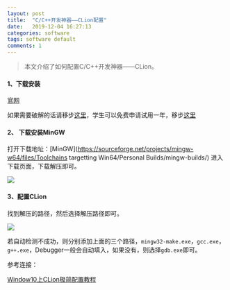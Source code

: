 ```yaml
---
layout: post
title:  "C/C++开发神器——CLion配置"
date:   2019-12-04 16:27:13
categories: software
tags: software default
comments: 1
---
```

> 本文介绍了如何配置C/C++开发神器——CLion。

#### 1、下载安装

[官网](https://www.jetbrains.com/clion/download/#section=windows)

如果需要破解的话请移步[这里](http://idea.lanyus.com/)，学生可以免费申请试用一年，移步[这里](https://www.jetbrains.com/pycharm/buy/?fromIDE#discounts)



#### 2、 下载安装MinGW

打开下载地址：[MinGW](https://sourceforge.net/projects/mingw-w64/files/Toolchains targetting Win64/Personal Builds/mingw-builds/) 进入下载页面，下载解压即可。

<img src="https://i.loli.net/2019/12/04/7QoOrTdNLKMChIB.png"/>

#### 3、配置CLion

找到解压的路径，然后选择解压路径即可。

<img src="https://i.loli.net/2019/12/04/4RBLoJGvhXHOsC1.png"/>



若自动检测不成功，则分别添加上面的三个路径，`mingw32-make.exe`，`gcc.exe`，`g++.exe`，Debugger一般会自动填入，如果没有，则选择`gdb.exe`即可。



参考连接：

[Window10上CLion极简配置教程](https://www.jianshu.com/p/1aa989808e15)